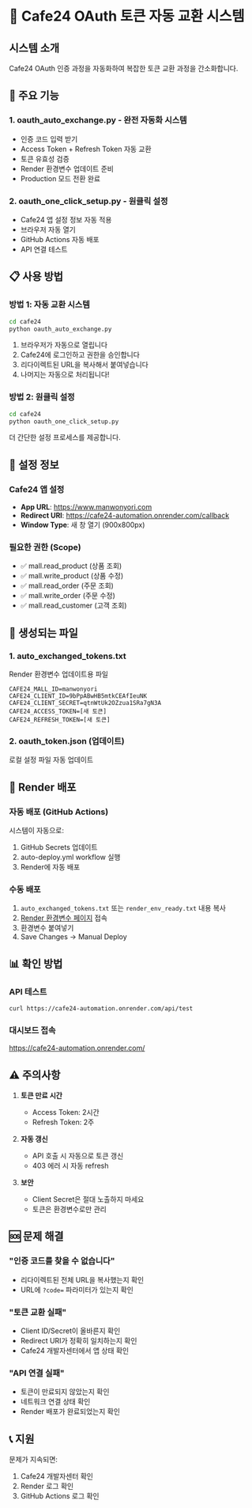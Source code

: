 # 🚀 Cafe24 OAuth 토큰 자동 교환 시스템

## 시스템 소개
Cafe24 OAuth 인증 과정을 자동화하여 복잡한 토큰 교환 과정을 간소화합니다.

## 🎯 주요 기능

### 1. **oauth_auto_exchange.py** - 완전 자동화 시스템
- 인증 코드 입력 받기
- Access Token + Refresh Token 자동 교환
- 토큰 유효성 검증
- Render 환경변수 업데이트 준비
- Production 모드 전환 완료

### 2. **oauth_one_click_setup.py** - 원클릭 설정
- Cafe24 앱 설정 정보 자동 적용
- 브라우저 자동 열기
- GitHub Actions 자동 배포
- API 연결 테스트

## 📋 사용 방법

### 방법 1: 자동 교환 시스템
```bash
cd cafe24
python oauth_auto_exchange.py
```

1. 브라우저가 자동으로 열립니다
2. Cafe24에 로그인하고 권한을 승인합니다
3. 리다이렉트된 URL을 복사해서 붙여넣습니다
4. 나머지는 자동으로 처리됩니다!

### 방법 2: 원클릭 설정
```bash
cd cafe24
python oauth_one_click_setup.py
```

더 간단한 설정 프로세스를 제공합니다.

## 🔧 설정 정보

### Cafe24 앱 설정
- **App URL**: https://www.manwonyori.com
- **Redirect URI**: https://cafe24-automation.onrender.com/callback
- **Window Type**: 새 창 열기 (900x800px)

### 필요한 권한 (Scope)
- ✅ mall.read_product (상품 조회)
- ✅ mall.write_product (상품 수정)
- ✅ mall.read_order (주문 조회)
- ✅ mall.write_order (주문 수정)
- ✅ mall.read_customer (고객 조회)

## 📁 생성되는 파일

### 1. **auto_exchanged_tokens.txt**
Render 환경변수 업데이트용 파일
```
CAFE24_MALL_ID=manwonyori
CAFE24_CLIENT_ID=9bPpABwHB5mtkCEAfIeuNK
CAFE24_CLIENT_SECRET=qtnWtUk2OZzua1SRa7gN3A
CAFE24_ACCESS_TOKEN=[새 토큰]
CAFE24_REFRESH_TOKEN=[새 토큰]
```

### 2. **oauth_token.json** (업데이트)
로컬 설정 파일 자동 업데이트

## 🚀 Render 배포

### 자동 배포 (GitHub Actions)
시스템이 자동으로:
1. GitHub Secrets 업데이트
2. auto-deploy.yml workflow 실행
3. Render에 자동 배포

### 수동 배포
1. `auto_exchanged_tokens.txt` 또는 `render_env_ready.txt` 내용 복사
2. [Render 환경변수 페이지](https://dashboard.render.com/web/srv-d27vit95pdvs7381g3eg/env) 접속
3. 환경변수 붙여넣기
4. Save Changes → Manual Deploy

## 📊 확인 방법

### API 테스트
```bash
curl https://cafe24-automation.onrender.com/api/test
```

### 대시보드 접속
https://cafe24-automation.onrender.com/

## ⚠️ 주의사항

1. **토큰 만료 시간**
   - Access Token: 2시간
   - Refresh Token: 2주
   
2. **자동 갱신**
   - API 호출 시 자동으로 토큰 갱신
   - 403 에러 시 자동 refresh

3. **보안**
   - Client Secret은 절대 노출하지 마세요
   - 토큰은 환경변수로만 관리

## 🆘 문제 해결

### "인증 코드를 찾을 수 없습니다"
- 리다이렉트된 전체 URL을 복사했는지 확인
- URL에 `?code=` 파라미터가 있는지 확인

### "토큰 교환 실패"
- Client ID/Secret이 올바른지 확인
- Redirect URI가 정확히 일치하는지 확인
- Cafe24 개발자센터에서 앱 상태 확인

### "API 연결 실패"
- 토큰이 만료되지 않았는지 확인
- 네트워크 연결 상태 확인
- Render 배포가 완료되었는지 확인

## 📞 지원
문제가 지속되면:
1. Cafe24 개발자센터 확인
2. Render 로그 확인
3. GitHub Actions 로그 확인